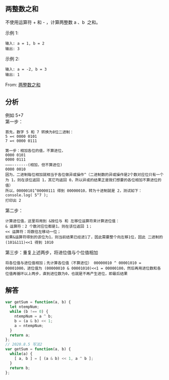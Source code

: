 ## 两整数之和

不使用运算符 + 和 - ​​​​​​​，计算两整数 ​​​​​​​a 、b ​​​​​​​ 之和。

示例 1:

```
输入: a = 1, b = 2
输出: 3
```

示例 2:

```
输入: a = -2, b = 3
输出: 1
```

From: [两整数之和](https://leetcode-cn.com/problems/sum-of-two-integers/submissions/)

## 分析

例如 5+7  
第一步：  
```
首先，数字 5 和 7 转换为8位二进制：
5 =< 0000 0101
7 =< 0000 0111

第一步：相加各位的值，不算进位，
0000 0101
0000 0111
———-------(相加，但不算进位)
0000 0010
因为，二进制每位相加就相当于各位做异或操作^（二进制数的异或操作是2个数对应位只有一个为 1，则在该位返回 1，其它均返回 0，所以异或的结果正是我们想要的各位相加不算进位的值）
所以，00000101^00000111 得到 00000010，转为十进制就是 2，测试如下：
console.log( 5^7 );
打印出 2
```

第二步：  
```
计算进位值，这里将用到 &按位与 和 左移位运算符来计算进位值：
& 运算符：2 个数对应位都是1，则在该位返回 1；
<< 运算符：将数往左移动一位；
如果&运算符得到的该位为1，则当前结果已经进1了，因此需要整个向左移1位，因此 二进制的 (101&111)<<1 得到 1010
```

第三步：重复上述两步，将进位值与个位值相加  
```
将各位值与进位值相加；先计算各位值（不算进位） 00000010 ^ 00001010 = 00001000，进位值为 (00000010 & 00001010)<<1 = 00000100，然后再用进位数和各位值再循环以上两步，直到进位数为0，也就是不再产生进位，即最后结果
```

## 解答

```javascript
var getSum = function(a, b) {
  let ntempNum;
  while (b !== 0) {
    ntempNum = a ^ b;
    b = (a & b) << 1;
    a = ntempNum;
  }
  return a;
};
// 2020.8.5 写法2
var getSum = function(a, b) {
  while(a) {
    [ a, b ] = [ (a & b) << 1, a ^ b ];
  }
  return b;
};
```

